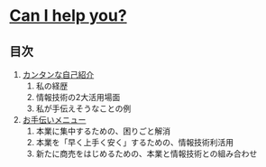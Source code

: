 [Can I help you?](./index.md)
===

## 目次
1. [カンタンな自己紹介](./introduce.md)
   1. 私の経歴
   1. 情報技術の2大活用場面
   1. 私が手伝えそうなことの例
1. [お手伝いメニュー](./menu.md)
   1. 本業に集中するための、困りごと解消
   1. 本業を「早く上手く安く」するための、情報技術利活用
   1. 新たに商売をはじめるための、本業と情報技術との組み合わせ
